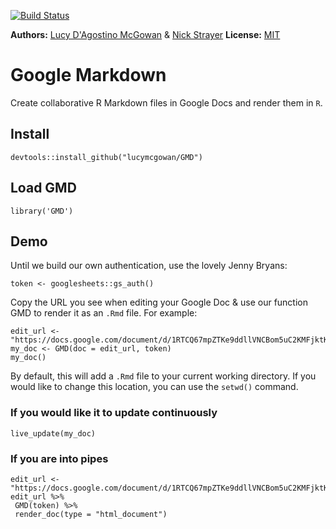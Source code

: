 [![Build Status](https://travis-ci.org/LFOD/GMD.svg?branch=master)](https://travis-ci.org/LFOD/GMD)


**Authors:** [Lucy D'Agostino McGowan](www.lucymcgowan.com) & [Nick Strayer](www.nickstrayer.me)
**License:** [MIT](https://opensource.org/licenses/MIT)
# Google Markdown

Create collaborative R Markdown files in Google Docs and render them in `R`.

## Install

```
devtools::install_github("lucymcgowan/GMD")
```

## Load GMD
```
library('GMD')
```

## Demo

Until we build our own authentication, use the lovely Jenny Bryans:

```
token <- googlesheets::gs_auth()
```

Copy the URL you see when editing your Google Doc & use our function GMD to render it as an `.Rmd` file. For example:

```
edit_url <- "https://docs.google.com/document/d/1RTCQ67mpZTKe9ddllVNCBom5uC2KMFjktKHb1mjWKOM/edit"
my_doc <- GMD(doc = edit_url, token)
my_doc()
```

By default, this will add a `.Rmd` file to your current working directory. If you would like to change this location, you can use the `setwd()` command.

### If you would like it to update continuously

```
live_update(my_doc)
```

### If you are into pipes

```
edit_url <- "https://docs.google.com/document/d/1RTCQ67mpZTKe9ddllVNCBom5uC2KMFjktKHb1mjWKOM/edit"
edit_url %>%
 GMD(token) %>%
 render_doc(type = "html_document")
```
